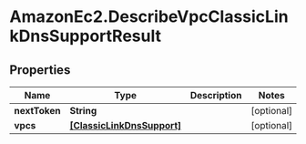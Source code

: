 # AmazonEc2.DescribeVpcClassicLinkDnsSupportResult

## Properties

Name | Type | Description | Notes
------------ | ------------- | ------------- | -------------
**nextToken** | **String** |  | [optional] 
**vpcs** | [**[ClassicLinkDnsSupport]**](ClassicLinkDnsSupport.md) |  | [optional] 


